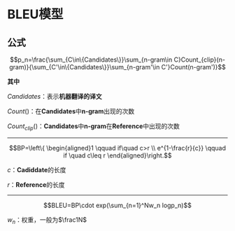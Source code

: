 # BLEU模型

## 公式

$$p_n=\frac{\sum_{C\in\{Candidates\}}\sum_{n-gram\in C}Count_{clip}(n-gram)}{\sum_{C'\in\{Candidates\}}\sum_{n-gram'\in C'}Count(n-gram')}$$

**其中**

$Candidates$：表示**机器翻译的译文**

$Count()$：在**Candidates**中**n-gram**出现的次数

$Count_{clip}()$：**Candidates**中**n-gram**在**Reference**中出现的次数

****

$$BP=\left\{ \begin{aligned}1 \qquad if\quad c>r \\ e^{1-\frac{r}{c}} \qquad if \quad c\leq r \end{aligned}\right.$$

$c$：**Cadiddate**的长度

$r$：**Reference**的长度

****

$$BLEU=BP\cdot exp(\sum_{n=1}^Nw_n logp_n)$$

$w_n$：权重，一般为$\frac1N$

